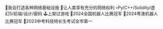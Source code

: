 🫡我会打造各种网络基础设施
👀让人类享有充分的网络权利
💀Py/C++/Solidity/虚幻5/前端/设计/密码
🕹️上架过游戏
🥇2024全国机器人比赛冠军
🥇2024粤澳机器人比赛冠军
🥇2023中考科技特长生考试全市第一
